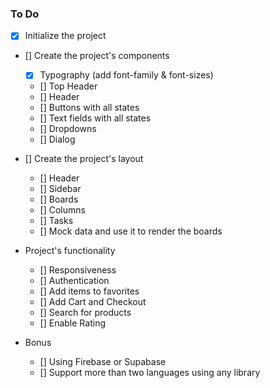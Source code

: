 ### To Do

- [x] Initialize the project
- [] Create the project's components

  - [x] Typography (add font-family & font-sizes)
  - [] Top Header
  - [] Header
  - [] Buttons with all states
  - [] Text fields with all states
  - [] Dropdowns
  - [] Dialog

- [] Create the project's layout
  - [] Header
  - [] Sidebar
  - [] Boards
  - [] Columns
  - [] Tasks
  - [] Mock data and use it to render the boards
- Project's functionality
  - [] Responsiveness
  - [] Authentication
  - [] Add items to favorites
  - [] Add Cart and Checkout
  - [] Search for products
  - [] Enable Rating
- Bonus
  - [] Using Firebase or Supabase
  - [] Support more than two languages using any library
